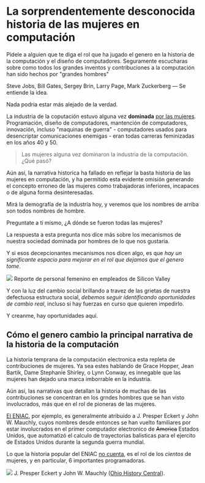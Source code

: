 # La sorprendentemente desconocida historia de las mujeres en computación

Pidele a alguien que te diga el rol que ha jugado el genero en la historia de la computación y el diseño de computadores. Seguramente escucharas sobre como todos los grandes inventos y contribuciones a la computación han sido hechos por "grandes hombres"

Steve Jobs, Bill Gates, Sergey Brin, Larry Page, Mark Zuckerberg — Se entiende la idea.

Nada podría estar más alejado de la verdad.

La industria de la coputación estuvo alguna vez **dominada** [por las mujeres](http://gender.stanford.edu/news/2011/researcher-reveals-how-%E2%80%9Ccomputer-geeks%E2%80%9D-replaced-%E2%80%9Ccomputergirls%E2%80%9D). Programación, diseño de computadores, mantención de computadores, innovación, incluso "maquinas de guerra" - computadores usados para desencriptar comunicaciones enemigas - eran todas carreras feminizadas en los años 40 y 50.

> Las mujeres alguna vez dominaron la industria de la computación. ¿Qué pasó?

Aún así, la narrativa historica ha fallado en reflejar la basta historia de las mujeres en computación, y ha permitido esta evidente omisión generando el concepto erroneo de las mujeres como trabajadoras inferiores, incapaces o de alguna forma desinteresadas.

Mirá la demografía de la industría hoy, y veremos que los nombres de arriba son todos nombres de hombre.

Preguntate a ti mismo, ¿A dónde se fueron todas las mujeres?

La respuesta a esta pregunta nos dice más sobre los mecanismos de nuestra sociedad dominada por hombres de lo que nos gustaria.

Y si esos decepcionantes mecanismos nos dicen algo, es que _hay un significante espacio para mejorar en el rol que dejamos que el genero tome_.

![](http://s3.amazonaws.com/blog.invisionapp.com/uploads/2017/03/women-history-1.jpg)
Reporte de personal femenino en empleados de Silicon Valley

Y con la luz del cambio social brillando a travez de las grietas de nuestra defectuosa estructura social, _debemos seguir identificando oportunidades de cambio real_, incluso si hay fuerzas en curso que quieren impedirlo.

Y creanme, hay oportunidades aquí.

## Cómo el genero cambio la principal narrativa de la historia de la computación

La historia temprana de la computación electronica esta repleta de contribuciones de mujeres. Ya sea estes hablando de Grace Hopper, Jean Bartik, Dame Stephanie Shirley, o Lynn Conway, es innegable que las mujeres han dejado una marca imborrable en la industria.

Aún así, las narrativas que detallan la historia de muchas de las contribuciones se concentran en los grndes hombres que se han visto involucrados, más que en el rol de pioneras de las mujeres.

[El ENIAC](http://www.witi.com/center/witimuseum/halloffame/298369/ENIAC-Programmers-Kathleen-McNulty,-Mauchly-Antonelli,-Jean-Jennings-Bartik,-Frances-Synder-Holber-Marlyn-Wescoff-Meltzer,-Frances-Bilas-Spence-and-Ruth-Lichterman-Teitelbaum/), por ejemplo, es generalmente atribuido a J. Presper Eckert y John W. Mauchly, cuyos nombres desde entonces se han vuelto familiares por estar involucrados en el primer computador electronico de ~~America~~ Estados Unidos, que automatizó el calculo de trayectorias balisticas para el ejercito de Estados Unidos durante la segunda guerra mundial.

Lo que la historia popular del ENIAC [no cuenta](https://www.npr.org/sections/alltechconsidered/2014/10/06/345799830/the-forgotten-female-programmers-who-created-modern-tech), es el rol de los _cientos_ de mujeres, y en particular, 6 importantes programadoras.

![](https://s3.amazonaws.com/blog.invisionapp.com/uploads/2017/03/women-history-2.jpg)
J. Presper Eckert y John W. Mauchly ([Ohio History Central](http://www.ohiohistorycentral.org/w/John_Mauchly)).

